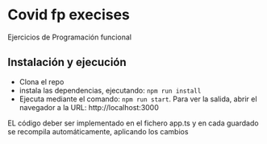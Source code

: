 # Covid fp execises

Ejercicios de Programación funcional

## Instalación y ejecución

* Clona el repo
* instala las dependencias, ejecutando: ```npm run install```
* Ejecuta mediante el comando: ```npm run start```. Para ver la salida, abrir el navegador a la URL: http://localhost:3000

EL código deber ser implementado en el fichero app.ts y en cada guardado se recompila automáticamente, aplicando los cambios
